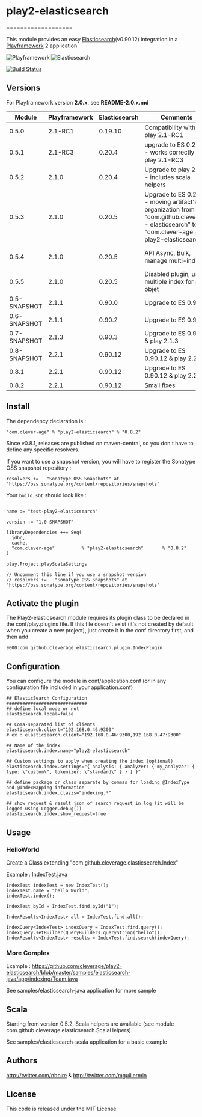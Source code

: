 # play2-elasticsearch
===================

This module provides an easy [Elasticsearch](http://www.elasticsearch.org/)(v0.90.12) integration in a [Playframework](http://www.playframework.com/) 2 application

![Playframework](http://fr.clever-age.com/local/cache-vignettes/L220xH78/play-logo-13d8c.png "Playframework")
![Elasticsearch](http://fr.clever-age.com/local/cache-vignettes/L250xH78/logoelasticsearchsmall-292be.png "Elasticsearch")

[![Build Status](https://travis-ci.org/cleverage/play2-elasticsearch.png?branch=master)](https://travis-ci.org/cleverage/play2-elasticsearch)

## Versions

For Playframework version **2.0.x**, see **README-2.0.x.md**

Module | Playframework | Elasticsearch | Comments | Diff
--- | --- | --- | --- | ---
 0.5.0 | 2.1-RC1 | 0.19.10 | Compatibility with play 2.1-RC1
 0.5.1 | 2.1-RC3 | 0.20.4 | upgrade to ES 0.20.4 - works correctly with play 2.1-RC3
 0.5.2 | 2.1.0 | 0.20.4 | Upgrade to play 2.1.0 - includes scala helpers
 0.5.3 | 2.1.0 | 0.20.5 | Upgrade to ES 0.20.5 - moving artifact's organization from "com.github.cleverage - elasticsearch" to "com.clever-age - play2-elasticsearch"
 0.5.4 | 2.1.0 | 0.20.5 | API Async, Bulk, manage multi-index | [v0.5.3 -> v0.5.4](https://github.com/cleverage/play2-elasticsearch/compare/v0.5.3...v0.5.4)
 0.5.5 | 2.1.0 | 0.20.5 | Disabled plugin, use multiple index for an objet | [v0.5.4 -> v0.5.5](https://github.com/cleverage/play2-elasticsearch/compare/v0.5.4...v0.5.5)
 0.5-SNAPSHOT | 2.1.1 | 0.90.0 | Upgrade to ES 0.90.0
 0.6-SNAPSHOT | 2.1.1 | 0.90.2 | Upgrade to ES 0.90.2
 0.7-SNAPSHOT | 2.1.3 | 0.90.3 | Upgrade to ES 0.90.3 & play 2.1.3
 0.8-SNAPSHOT | 2.2.1 | 0.90.12 | Upgrade to ES 0.90.12 & play 2.2.1
 0.8.1 | 2.2.1 | 0.90.12 | Upgrade to ES 0.90.12 & play 2.2.1
 0.8.2 | 2.2.1 | 0.90.12 | Small fixes
  
## Install

The dependency declaration is :
```
"com.clever-age" % "play2-elasticsearch" % "0.8.2"
```

Since v0.8.1, releases are published on maven-central, so you don't have to define any specific resolvers.

If you want to use a snapshot version, you will have to register the Sonatype OSS snapshot repository : 
```
resolvers +=   "Sonatype OSS Snapshots" at "https://oss.sonatype.org/content/repositories/snapshots"
```

Your `build.sbt` should look like :
```

name := "test-play2-elasticsearch"

version := "1.0-SNAPSHOT"

libraryDependencies ++= Seq(
  jdbc,
  cache,
  "com.clever-age"          % "play2-elasticsearch"       % "0.8.2"
)

play.Project.playScalaSettings

// Uncomment this line if you use a snapshot version
// resolvers +=   "Sonatype OSS Snapshots" at "https://oss.sonatype.org/content/repositories/snapshots"
```

## Activate the plugin

The Play2-elasticsearch module requires its plugin class to be declared in the conf/play.plugins file. If this file doesn't exist (it's not created by default when you create a new project),
just create it in the conf directory first, and then add
```
9000:com.github.cleverage.elasticsearch.plugin.IndexPlugin
```

## Configuration
You can configure the module in conf/application.conf (or in any configuration file included in your application.conf)

```
## ElasticSearch Configuration
##############################
## define local mode or not
elasticsearch.local=false

## Coma-separated list of clients
elasticsearch.client="192.168.0.46:9300"
# ex : elasticsearch.client="192.168.0.46:9300,192.168.0.47:9300"

## Name of the index
elasticsearch.index.name="play2-elasticsearch"

## Custom settings to apply when creating the index (optional)
elasticsearch.index.settings="{ analysis: { analyzer: { my_analyzer: { type: \"custom\", tokenizer: \"standard\" } } } }"

## define package or class separate by commas for loading @IndexType and @IndexMapping information
elasticsearch.index.clazzs="indexing.*"

## show request & result json of search request in log (it will be logged using Logger.debug())
elasticsearch.index.show_request=true
```

## Usage

### HelloWorld
Create a Class extending "com.github.cleverage.elasticsearch.Index"

Example : [IndexTest.java](https://github.com/cleverage/play2-elasticsearch/blob/master/samples/elasticsearch-java/app/indexing/IndexTest.java)

```
IndexTest indexTest = new IndexTest();
indexTest.name = "hello World";
indexTest.index();

IndexTest byId = IndexTest.find.byId("1");

IndexResults<IndexTest> all = IndexTest.find.all();

IndexQuery<IndexTest> indexQuery = IndexTest.find.query();
indexQuery.setBuilder(QueryBuilders.queryString("hello"));
IndexResults<IndexTest> results = IndexTest.find.search(indexQuery);

```

### More Complex
Example : https://github.com/cleverage/play2-elasticsearch/blob/master/samples/elasticsearch-java/app/indexing/Team.java

See samples/elasticsearch-java application for more sample

## Scala
Starting from version 0.5.2, Scala helpers are available (see module com.github.cleverage.elasticsearch.ScalaHelpers).

See samples/elasticsearch-scala application for a basic example

## Authors
http://twitter.com/nboire & http://twitter.com/mguillermin

## License
This code is released under the MIT License

